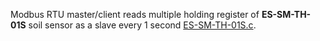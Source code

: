 Modbus RTU master/client reads multiple holding register of **ES-SM-TH-01S** soil sensor as a slave every 1 second [ES-SM-TH-01S.c](ES-SM-TH-01S.c).